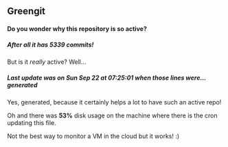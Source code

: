 ## Greengit

#### Do you wonder why this repository is so active?

##### After all it has 5339 commits!

But is it *really* active? Well...

##### Last update was on Sun Sep 22 at 07:25:01 when those lines were... generated

Yes, generated, because it certainly helps a lot to have such an active repo!

Oh and there was **53%** disk usage on the machine
where there is the cron updating this file.

Not the best way to monitor a VM in the cloud but it works! :)
